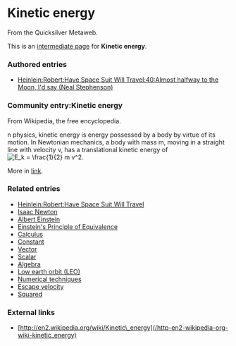 
# Kinetic energy

From the Quicksilver Metaweb.

This is an [intermediate page](/metaweb-intermediate-page) for 
**Kinetic energy**.


### Authored entries


* [Heinlein:Robert:Have Space Suit Will Travel:40:Almost halfway to the Moon, I'd say (Neal Stephenson)](/heinlein-robert-have-space-suit-will-travel-40-almost-halfway-to-the-moon-i-d-say-neal-stephenson)


### Community entry:Kinetic energy


From Wikipedia, the free encyclopedia. 

n physics, kinetic energy is energy possessed by a body by virtue of its motion. In Newtonian mechanics, a body with mass m, moving in a straight line with velocity v, has a translational kinetic energy of 
![ E_k = \frac{1}{2} m v^2 ](/web/20060725223414im_/http://www.metaweb.com/wiki/upload/math/a38c32f3f00f593c1dc17692bc224c0f.png).

More in [link](/http-en2-wikipedia-org-wiki-kinetic-energy).

### Related entries


* [Heinlein:Robert:Have Space Suit Will Travel](/heinlein-robert-have-space-suit-will-travel)
* [Isaac Newton](/isaac-newton)
* [Albert Einstein](/albert-einstein)
* [Einstein's Principle of Equivalence](/einstein-s-principle-of-equivalence)
* [Calculus](/calculus)
* [Constant](/constant)
* [Vector](/vector)
* [Scalar](/scalar)
* [Algebra](/algebra)
* [Low earth orbit (LEO)](/low-earth-orbit-leo)
* [Numerical techniques](/numerical-techniques)
* [Escape velocity](/escape-velocity)
* [Squared](/squared)


### External links


* [http://en2.wikipedia.org/wiki/Kinetic\_energy](/http-en2-wikipedia-org-wiki-kinetic_energy)
